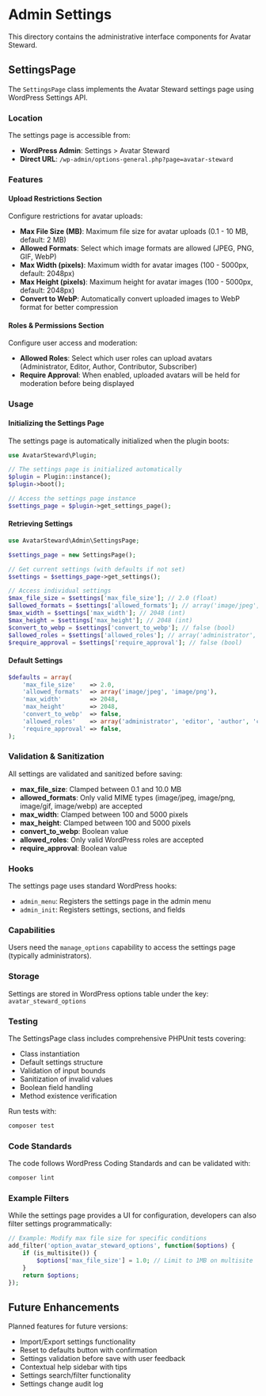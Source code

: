 # Admin Settings

This directory contains the administrative interface components for Avatar Steward.

## SettingsPage

The `SettingsPage` class implements the Avatar Steward settings page using WordPress Settings API.

### Location

The settings page is accessible from:
- **WordPress Admin**: Settings > Avatar Steward
- **Direct URL**: `/wp-admin/options-general.php?page=avatar-steward`

### Features

#### Upload Restrictions Section

Configure restrictions for avatar uploads:

- **Max File Size (MB)**: Maximum file size for avatar uploads (0.1 - 10 MB, default: 2 MB)
- **Allowed Formats**: Select which image formats are allowed (JPEG, PNG, GIF, WebP)
- **Max Width (pixels)**: Maximum width for avatar images (100 - 5000px, default: 2048px)
- **Max Height (pixels)**: Maximum height for avatar images (100 - 5000px, default: 2048px)
- **Convert to WebP**: Automatically convert uploaded images to WebP format for better compression

#### Roles & Permissions Section

Configure user access and moderation:

- **Allowed Roles**: Select which user roles can upload avatars (Administrator, Editor, Author, Contributor, Subscriber)
- **Require Approval**: When enabled, uploaded avatars will be held for moderation before being displayed

### Usage

#### Initializing the Settings Page

The settings page is automatically initialized when the plugin boots:

```php
use AvatarSteward\Plugin;

// The settings page is initialized automatically
$plugin = Plugin::instance();
$plugin->boot();

// Access the settings page instance
$settings_page = $plugin->get_settings_page();
```

#### Retrieving Settings

```php
use AvatarSteward\Admin\SettingsPage;

$settings_page = new SettingsPage();

// Get current settings (with defaults if not set)
$settings = $settings_page->get_settings();

// Access individual settings
$max_file_size = $settings['max_file_size']; // 2.0 (float)
$allowed_formats = $settings['allowed_formats']; // array('image/jpeg', 'image/png')
$max_width = $settings['max_width']; // 2048 (int)
$max_height = $settings['max_height']; // 2048 (int)
$convert_to_webp = $settings['convert_to_webp']; // false (bool)
$allowed_roles = $settings['allowed_roles']; // array('administrator', 'editor', ...)
$require_approval = $settings['require_approval']; // false (bool)
```

#### Default Settings

```php
$defaults = array(
    'max_file_size'    => 2.0,
    'allowed_formats'  => array('image/jpeg', 'image/png'),
    'max_width'        => 2048,
    'max_height'       => 2048,
    'convert_to_webp'  => false,
    'allowed_roles'    => array('administrator', 'editor', 'author', 'contributor', 'subscriber'),
    'require_approval' => false,
);
```

### Validation & Sanitization

All settings are validated and sanitized before saving:

- **max_file_size**: Clamped between 0.1 and 10.0 MB
- **allowed_formats**: Only valid MIME types (image/jpeg, image/png, image/gif, image/webp) are accepted
- **max_width**: Clamped between 100 and 5000 pixels
- **max_height**: Clamped between 100 and 5000 pixels
- **convert_to_webp**: Boolean value
- **allowed_roles**: Only valid WordPress roles are accepted
- **require_approval**: Boolean value

### Hooks

The settings page uses standard WordPress hooks:

- `admin_menu`: Registers the settings page in the admin menu
- `admin_init`: Registers settings, sections, and fields

### Capabilities

Users need the `manage_options` capability to access the settings page (typically administrators).

### Storage

Settings are stored in WordPress options table under the key: `avatar_steward_options`

### Testing

The SettingsPage class includes comprehensive PHPUnit tests covering:

- Class instantiation
- Default settings structure
- Validation of input bounds
- Sanitization of invalid values
- Boolean field handling
- Method existence verification

Run tests with:

```bash
composer test
```

### Code Standards

The code follows WordPress Coding Standards and can be validated with:

```bash
composer lint
```

### Example Filters

While the settings page provides a UI for configuration, developers can also filter settings programmatically:

```php
// Example: Modify max file size for specific conditions
add_filter('option_avatar_steward_options', function($options) {
    if (is_multisite()) {
        $options['max_file_size'] = 1.0; // Limit to 1MB on multisite
    }
    return $options;
});
```

## Future Enhancements

Planned features for future versions:

- Import/Export settings functionality
- Reset to defaults button with confirmation
- Settings validation before save with user feedback
- Contextual help sidebar with tips
- Settings search/filter functionality
- Settings change audit log
